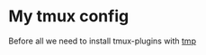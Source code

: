 # My tmux config

Before all we need to install tmux-plugins with [tmp](https://github.com/tmux-plugins/tpm)
